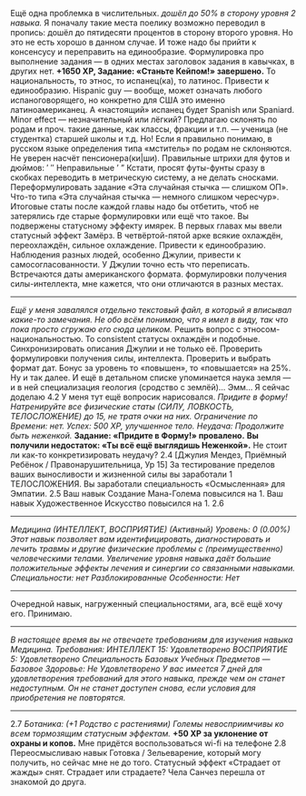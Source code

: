 Ещё одна проблемка в числительных.
<i>дошёл до 50% в сторону уровня 2 навыка.</i>
Я поначалу такие места поелику возможно переводил в пропись: дошёл до пятидесяти процентов в сторону второго уровня. Но это не есть хорошо в данном случае. И тоже надо бы прийти к консенсусу и переправить на единообразие.
<empty-line>
Формулировка про выполнение задания — в одних местах заголовок задания в кавычках, в других нет.
<b>+1650 XP, Задание: «Станьте Кейпом!» завершено.</b>
<empty-line>
То национальность, то этнос, то испанец(ка), то латинос. Привести к единообразию.
Hispanic guy — вообще, может означать любого испаноговорящего, но конкретно для США это именно латиноамериканец. А «настоящий» испанец будет Spanish или Spaniard.
<empty-line>
Minor effect — незначительный или лёгкий?
<empty-line>
Предлагаю склонять по родам и проч. такие данные, как классы, фракции и т.п. — ученица (не студентка) старшей школы и т.д. Но! Если я правильно понимаю, в русском языке определения типа «мститель» по родам не склоняются. Не уверен насчёт пенсионера(ки|ши).
<empty-line>
Правильные штрихи для футов и дюймов: ′ ″
Неправильные ’ ”
Кстати, просят футы-фунты сразу в скобках переводить в метрическую систему, а не делать сносками.
<empty-line>
Переформулировать задание «Эта случайная стычка — слишком ОП». Что-то типа «Эта случайная стычка — немного слишком чересчур».
<empty-line>
Итоговые статы после каждой главы надо бы отбетить, чтоб не затерялись где старые формулировки или ещё что такое.
Вы подвержены статусному эффекту имярек.
<empty-line>
В первых главах мы ввели статусный эффект Замёрз. В четвёртой-пятой арке всякие охлаждён, переохлаждён, сильное охлаждение. Привести к единообразию.
<empty-line>
Наблюдения разных людей, особенно Джулии, привести к самосогласованности. У Джулии точно есть что переписать.
<empty-line>
Встречаются даты американского формата.
<empty-line>
формулировки получения силы-интеллекта, мне кажется, что они отличаются в разных местах.
<empty-line>
<hr>
<i>Ещё у меня завалялся отдельно текстовый файл, в который я вписывал какие-то замечания. Не обо всём понимаю, что я имел в виду, так что пока просто сгружаю его сюда целиком.</i>
<empty-line>
<empty-line>
Решить вопрос с этносом-национальностью.
To consistent статусы охлаждён и подобные.
Синхронизировать описания Джулии и не только её.
Проверить формулировки получения силы, интеллекта.
Проверить и выбрать формат дат.
<empty-line>
<empty-line>
Бонус за уровень то «повышен», то «повышается» на 25%. Ну и так далее.
И ещё в детальном списке упоминается наука земля — и в ней специализация геология (сродство с землёй)…
<empty-line>
<empty-line>
Эмм… Я сейчас доделаю 4.2
У меня тут ещё вопросик нарисовался.
<empty-line>
<i>Придите в форму!</i>
<i>Натренируйте все физические статы (СИЛУ, ЛОВКОСТЬ, ТЕЛОСЛОЖЕНИЕ) до 15, не тратя очки на них.</i>
<i>Ограничение по Времени: нет.</i>
<i>Успех: 500 XP, улучшенное тело.</i>
<i>Неудача: Продолжите быть неженкой.</i>
<empty-line>
<b>Задание: «Придите в Форму!» провалено.</b>
<b>Вы получили недостаток: «Ты всё ещё выглядишь Неженкой».</b>
<empty-line>
Не стоит ли как-то конкретизировать неудачу?
<empty-line>
2.4
[Джулия Мендез, Приёмный Ребёнок / Правонарушительница, Ур 15]
За тестирование пределов ваших выносливости и жизненной силы вы заработали 1 ТЕЛОСЛОЖЕНИЯ.
Вы заработали специальность «Осмысленная» для Эмпатии.
<empty-line>
2.5
Ваш навык Создание Мана-Голема повысился на 1.
Ваш навык Художественное Искусство повысился на 1.
<empty-line>
2.6
<hr>
<i>Медицина (ИНТЕЛЛЕКТ, ВОСПРИЯТИЕ) (Активный) Уровень: 0 (0.00%)</i>
<i>Этот навык позволяет вам идентифицировать, диагностировать и лечить травмы и другие физические проблемы с (преимущественно) человеческими телами.</i>
<i>Увеличение уровня навыка даёт б</i>о<i>льшие положительные эффекты лечения и синергии со связанными навыками.</i>
<i>Специальности: нет</i>
<i>Разблокированные Особенности: Нет</i>
<hr>
Очередной навык, нагруженный специальностями, ага, всё ещё хочу его. Принимаю.
<hr>
<i>В настоящее время вы не отвечаете требованиям для изучения навыка Медицина.</i>
<i>Требования:</i>
<i>ИНТЕЛЛЕКТ 15: Удовлетворено</i>
<i>ВОСПРИЯТИЕ 5: Удовлетворено</i>
<i>Специальность Базовых Учебных Предметов — Базовое Здоровье: Не Удовлетворено</i>
<i>У вас имеется 7 дней для удовлетворения требований для этого навыка, прежде чем он станет недоступным. Он не станет доступен снова, если условия для приобретения не повторятся.</i>
<hr>
<empty-line>
2.7
<i>Ботаника: (+1 Родство с растениями)</i>
<empty-line>
<empty-line>
<i>Големы невосприимчивы ко всем тормозящим статусным эффектам.</i>
<empty-line>
<b>+50 XP за уклонение от охраны и копов.</b>
<empty-line>
Мне придётся воспользоваться wi-fi на телефоне
<empty-line>
<empty-line>
2.8
Переосмысливаю навык Готовка / Зельеварение, который могу получить, но сейчас мне не до того.
<empty-line>
<empty-line>
Статусный эффект «Страдает от жажды» снят.
Страдает или страдаете?
<empty-line>
<empty-line>
Чела Санчез перешла от знакомой до друга.
<empty-line>

